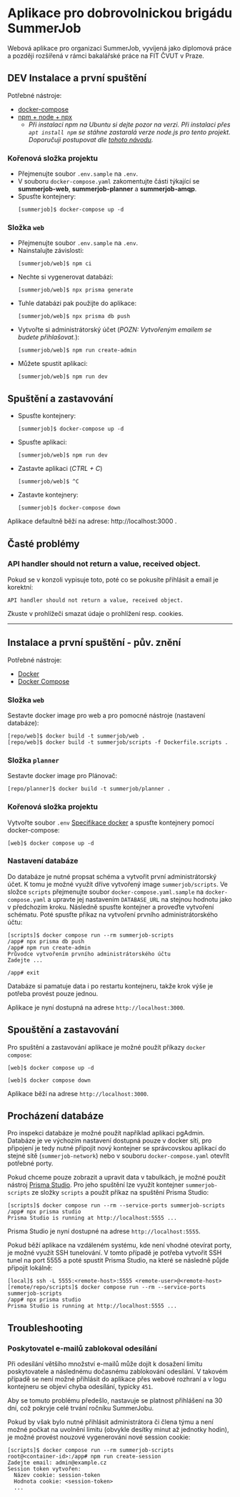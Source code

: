 # Aplikace pro dobrovolnickou brigádu SummerJob

Webová aplikace pro organizaci SummerJob, vyvíjená jako diplomová práce a později rozšířená v rámci bakalářské práce na FIT ČVUT v Praze.

## DEV Instalace a první spuštění

Potřebné nástroje:

- [docker-compose](https://docs.docker.com/compose/)
- [npm + node + npx](https://www.npmjs.com/)
  - _Při instalaci npm na Ubuntu si dejte pozor na verzi. Při instalaci přes `apt install npm` se stáhne zastaralá verze node.js pro tento projekt. Doporučuji postupovat dle [tohoto návodu](https://learn.microsoft.com/en-us/windows/dev-environment/javascript/nodejs-on-wsl#install-nvm-nodejs-and-npm)._

### Kořenová složka projektu

- Přejmenujte soubor `.env.sample` na `.env`.
- V souboru `docker-compose.yaml` zakomentujte části týkající se **summerjob-web**, **summerjob-planner** a **summerjob-amqp**.
- Spusťte kontejnery:
  ```console
  [summerjob]$ docker-compose up -d
  ```

### Složka `web`

- Přejmenujte soubor `.env.sample` na `.env`.
- Nainstalujte závislosti:
  ```console
  [summerjob/web]$ npm ci
  ```
- Nechte si vygenerovat databázi:
  ```console
  [summerjob/web]$ npx prisma generate
  ```
- Tuhle databázi pak použijte do aplikace:
  ```console
  [summerjob/web]$ npx prisma db push
  ```
- Vytvořte si administrátorský účet (_POZN: Vytvořeným emailem se budete přihlašovat._):
  ```console
  [summerjob/web]$ npm run create-admin
  ```
- Můžete spustit aplikaci:
  ```console
  [summerjob/web]$ npm run dev
  ```

## Spuštění a zastavování

- Spusťte kontejnery:
  ```console
  [summerjob]$ docker-compose up -d
  ```
- Spusťte aplikaci:
  ```console
  [summerjob/web]$ npm run dev
  ```
- Zastavte aplikaci (_CTRL + C_)

  ```console
  [summerjob/web]$ ^C
  ```

- Zastavte kontejnery:
  ```console
  [summerjob]$ docker-compose down
  ```

Aplikace defaultně běží na adrese: http://localhost:3000 .

## Časté problémy

### API handler should not return a value, received object.

Pokud se v konzoli vypisuje toto, poté co se pokusíte přihlásit a email je korektní:

```console
API handler should not return a value, received object.
```

Zkuste v prohlížeči smazat údaje o prohlížení resp. cookies.

---

## Instalace a první spuštění - pův. znění

Potřebné nástroje:

- [Docker](https://www.docker.com/)
- [Docker Compose](https://docs.docker.com/compose/)

### Složka `web`

Sestavte docker image pro web a pro pomocné nástroje (nastavení databáze):

```console
[repo/web]$ docker build -t summerjob/web .
[repo/web]$ docker build -t summerjob/scripts -f Dockerfile.scripts .
```

### Složka `planner`

Sestavte docker image pro Plánovač:

```console
[repo/planner]$ docker build -t summerjob/planner .
```

### Kořenová složka projektu

Vytvořte soubor `.env` [Specifikace docker](https://docs.docker.com/compose/environment-variables/set-environment-variables/) a spusťte kontejnery pomocí docker-compose:

```console
[web]$ docker compose up -d
```

### Nastavení databáze

Do databáze je nutné propsat schéma a vytvořit první administrátorský účet. K tomu je možné využít dříve vytvořený image `summerjob/scripts`. Ve složce `scripts` přejmenujte soubor `docker-compose.yaml.sample` na `docker-compose.yaml` a upravte jej nastavením `DATABASE_URL` na stejnou hodnotu jako v předchozím kroku.
Následně spusťte kontejner a proveďte vytvoření schématu. Poté spusťte příkaz na vytvoření prvního administrátorského účtu:

```console
[scripts]$ docker compose run --rm summerjob-scripts
/app# npx prisma db push
/app# npm run create-admin
Průvodce vytvořením prvního administrátorského účtu
Zadejte ...

/app# exit
```

Databáze si pamatuje data i po restartu kontejneru, takže krok výše je potřeba provést pouze jednou.

Aplikace je nyní dostupná na adrese `http://localhost:3000`.

## Spouštění a zastavování

Pro spuštění a zastavování aplikace je možné použít příkazy `docker compose`:

```console
[web]$ docker compose up -d
```

```console
[web]$ docker compose down
```

Aplikace běží na adrese `http://localhost:3000`.

## Procházení databáze

Pro inspekci databáze je možné použít například aplikaci pgAdmin. Databáze je ve výchozím nastavení dostupná pouze v docker síti, pro připojení je tedy nutné připojit nový kontejner se správcovskou aplikací do stejné sítě (`summerjob-network`) nebo v souboru `docker-compose.yaml` otevřít potřebné porty.

Pokud chceme pouze zobrazit a upravit data v tabulkách, je možné použít nástroj [Prisma Studio](https://www.prisma.io/studio). Pro jeho spuštění lze využít kontejner `summerjob-scripts` ze složky `scripts` a použít příkaz na spuštění Prisma Studio:

```console
[scripts]$ docker compose run --rm --service-ports summerjob-scripts
/app# npx prisma studio
Prisma Studio is running at http://localhost:5555 ...
```

Prisma Studio je nyní dostupné na adrese `http://localhost:5555`.

Pokud běží aplikace na vzdáleném systému, kde není vhodné otevírat porty, je možné využít SSH tunelování. V tomto případě je potřeba vytvořit SSH tunel na port 5555 a poté spustit Prisma Studio, na které se následně půjde připojit lokálně:

```console
[local]$ ssh -L 5555:<remote-host>:5555 <remote-user>@<remote-host>
[remote/repo/scripts]$ docker compose run --rm --service-ports summerjob-scripts
/app# npx prisma studio
Prisma Studio is running at http://localhost:5555 ...
```

## Troubleshooting

### Poskytovatel e-mailů zablokoval odesílání

Při odesílání většího množství e-mailů může dojít k dosažení limitu poskytovatele a následnému dočasnému zablokování odesílání. V takovém případě se není možné přihlásit do aplikace přes webové rozhraní a v logu kontejneru se objeví chyba odesílání, typicky `451`.

Aby se tomuto problému předešlo, nastavuje se platnost přihlášení na 30 dní, což pokryje celé trvání ročníku SummerJobu.

Pokud by však bylo nutné přihlásit administrátora či člena týmu a není možné počkat na uvolnění limitu (obvykle desítky minut až jednotky hodin), je možné provést nouzové vygenerování nové session cookie:

```console
[scripts]$ docker compose run --rm summerjob-scripts
root@<container-id>:/app# npm run create-session
Zadejte email: admin@example.cz
Session token vytvořen:
  Název cookie: session-token
  Hodnota cookie: <session-token>
  ...
```
